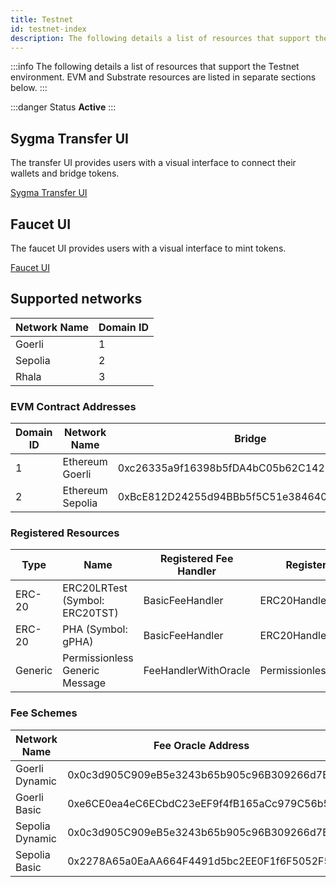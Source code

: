 ```yaml
---
title: Testnet
id: testnet-index
description: The following details a list of resources that support the Testnet environment.
---
```


:::info
The following details a list of resources that support the Testnet environment. EVM and Substrate resources are listed in separate sections below.
:::

:::danger Status
**Active**
:::

## Sygma Transfer UI

The transfer UI provides users with a visual interface to connect their wallets and bridge tokens.

[Sygma Transfer UI](https://transfer-ui.test.buildwithsygma.com)

## Faucet UI

The faucet UI provides users with a visual interface to mint tokens.

[Faucet UI](https://faucet-ui-stage.buildwithsygma.com)

## Supported networks

| Network Name                                                        | Domain ID   | 
| ------------------------------------------------------------------ | ----------- |
| Goerli                                                              | 1           |
| Sepolia                                                              | 2           |
| Rhala                                                              | 3           |

### EVM Contract Addresses

| Domain ID | Network Name    | Bridge                                     | Fee Router                                 | Dynamic ERC-20 Fee Handler                    | Dynamic Generic ERC20 Fee Handler                    | ERC-20 Handler                              | ERC-721 Handler                             | Permissionless Generic Handler                            |
| --------- | --------------- | ------------------------------------------ | ------------------------------------------ | ------------------------------------------ | ------------------------------------------ | ------------------------------------------ | ------------------------------------------ | ------------------------------------------ |
| 1         | Ethereum Goerli | 0xc26335a9f16398b5fDA4bC05b62C1429D8a4d755 | 0xBcE136Ec4510BA4D748994d057637A5B4FaDb614 | 0xFFe695A0CBB0492942323d8164C9d923c11d087A | 0x307ac28Be1c7225A09D4d93937828Fd7C550CB51 | 0x7Ed4B14a82B2F2C4DfB13DC4Eac00205EDEff6C2 | 0xf6477020C0881879Bb8140089a63122c561a151F | 0x56826b015911E2E14AE64fc5d7996cbDDea906cd |
| 2         | Ethereum Sepolia | 0xBcE812D24255d94BBb5f5C51e384640a492ac178 | 0xa7bE76F57329207Ed886281d20DD7DC3804f3d51 | 0x9efbd1BA6F0ed4a6E1f30296e7f231d200906129 | 0xD61bC4532F9E8146922E25b8137D25662feE3f9F | 0xa5b71C034a8370AAF0326a5B646A36A9d7C821E7 | 0x76A4557Bd3bc6088Cc94f8aCb6a8006f1F592B3f | 0x023aE1Eeb892983a26F77D83D8fFf1447dD311aa |


### Registered Resources

| Type    | Name                               | Registered Fee Handler      | Registered Handler           | Bridging Strategy | Resource ID                                                        | Goerli Contract Address                    | Sepolia Contract Address                    | 
| ------- | ---------------------------------- | --------------------------- | --------------------------- | ----------------- | ------------------------------------------------------------------ | ------------------------------------------ | ------------------------------------------ | 
| ERC-20  | ERC20LRTest (Symbol: ERC20TST)     | BasicFeeHandler              | ERC20Handler                | Lock/Release      | 0x0000000000000000000000000000000000000000000000000000000000000300 | 0x3F9A68fF29B3d86a6928C44dF171A984F6180009 | 0x7d58589b6C1Ba455c4060a3563b9a0d447Bef9af | 
| ERC-20  | PHA (Symbol: gPHA)                 | BasicFeeHandler              | ERC20Handler                | Lock/Release      | 0x0000000000000000000000000000000000000000000000000000000000001000 | 0xB376b0Ee6d8202721838e76376e81eEc0e2FE864 | 0x0                                        |
| Generic | Permissionless Generic Message      | FeeHandlerWithOracle         | PermissionlessGenericHandler | GMP               | 0x0000000000000000000000000000000000000000000000000000000000000500 | N/A                                        | N/A                                        | N/A                                        | 0x0

### Fee Schemes

| Network Name     | Fee Oracle Address                                                      | Fee Type   | Fee Percent/Amount | Gas Amount |
| ---------------- | ------------------------------------------------------------------ | ---------- | ------------------ | ------ |
| Goerli Dynamic   | 0x0c3d905C909eB5e3243b65b905c96B309266d7BB | Fee oracle | 3% | 100000 |
| Goerli Basic     | 0xe6CE0ea4eC6ECbdC23eEF9f4fB165aCc979C56b5 | Base fee   | 0.001 ETH |       |
| Sepolia Dynamic | 0x0c3d905C909eB5e3243b65b905c96B309266d7BB | Fee oracle   | 3% | 100000 |
| Sepolia Basic   | 0x2278A65a0EaAA664F4491d5bc2EE0F1f6F5052F5 | Base fee   | 0.001 ETH |       |


